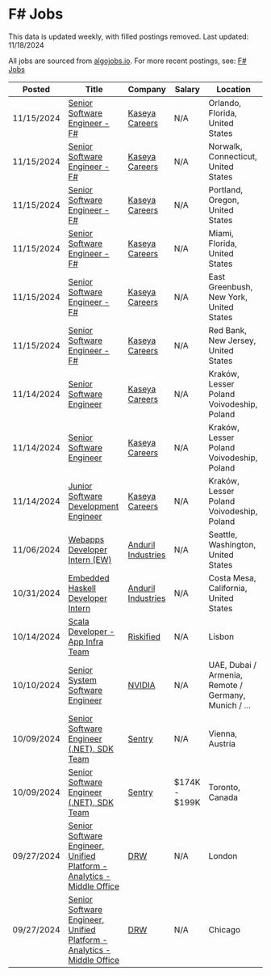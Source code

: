 # F# Jobs

This data is updated weekly, with filled postings removed. Last updated: 11/18/2024

All jobs are sourced from [algojobs.io](https://algojobs.io/). For more recent postings, see: [F# Jobs](https://algojobs.io/jobs/f-sharp)

| Posted | Title | Company | Salary | Location |
| --- | --- | --- | --- | --- |
| 11/15/2024 | [Senior Software Engineer - F#](https://algojobs.io/jobs/2213012) | [Kaseya Careers](https://algojobs.io/company/kaseya/) | N/A | Orlando, Florida, United States |
| 11/15/2024 | [Senior Software Engineer - F#](https://algojobs.io/jobs/2213015) | [Kaseya Careers](https://algojobs.io/company/kaseya/) | N/A | Norwalk, Connecticut, United States |
| 11/15/2024 | [Senior Software Engineer - F#](https://algojobs.io/jobs/2213016) | [Kaseya Careers](https://algojobs.io/company/kaseya/) | N/A | Portland, Oregon, United States |
| 11/15/2024 | [Senior Software Engineer - F#](https://algojobs.io/jobs/2213017) | [Kaseya Careers](https://algojobs.io/company/kaseya/) | N/A | Miami, Florida, United States |
| 11/15/2024 | [Senior Software Engineer - F#](https://algojobs.io/jobs/2213018) | [Kaseya Careers](https://algojobs.io/company/kaseya/) | N/A | East Greenbush, New York, United States |
| 11/15/2024 | [Senior Software Engineer - F#](https://algojobs.io/jobs/2213025) | [Kaseya Careers](https://algojobs.io/company/kaseya/) | N/A | Red Bank, New Jersey, United States |
| 11/14/2024 | [Senior Software Engineer](https://algojobs.io/jobs/2203786) | [Kaseya Careers](https://algojobs.io/company/kaseya/) | N/A | Kraków, Lesser Poland Voivodeship, Poland |
| 11/14/2024 | [Senior Software Engineer](https://algojobs.io/jobs/2203767) | [Kaseya Careers](https://algojobs.io/company/kaseya/) | N/A | Kraków, Lesser Poland Voivodeship, Poland |
| 11/14/2024 | [Junior Software Development Engineer](https://algojobs.io/jobs/2193217) | [Kaseya Careers](https://algojobs.io/company/kaseya/) | N/A | Kraków, Lesser Poland Voivodeship, Poland |
| 11/06/2024 | [Webapps Developer Intern (EW)](https://algojobs.io/jobs/2141334) | [Anduril Industries](https://algojobs.io/company/andurilindustries/) | N/A | Seattle, Washington, United States |
| 10/31/2024 | [Embedded Haskell Developer Intern](https://algojobs.io/jobs/2104421) | [Anduril Industries](https://algojobs.io/company/andurilindustries/) | N/A | Costa Mesa, California, United States |
| 10/14/2024 | [Scala Developer - App Infra Team](https://algojobs.io/jobs/1990641) | [Riskified](https://algojobs.io/company/riskified/) | N/A | Lisbon |
| 10/10/2024 | [Senior System Software Engineer](https://algojobs.io/jobs/1977538) | [NVIDIA](https://algojobs.io/company/nvidia/) | N/A | UAE, Dubai / Armenia, Remote / Germany, Munich / ... |
| 10/09/2024 | [Senior Software Engineer (.NET), SDK Team](https://algojobs.io/jobs/1963057) | [Sentry](https://algojobs.io/company/sentry/) | N/A | Vienna, Austria  |
| 10/09/2024 | [Senior Software Engineer (.NET), SDK Team](https://algojobs.io/jobs/1953531) | [Sentry](https://algojobs.io/company/sentry/) | $174K - $199K | Toronto, Canada |
| 09/27/2024 | [Senior Software Engineer, Unified Platform - Analytics - Middle Office](https://algojobs.io/jobs/1866420) | [DRW ](https://algojobs.io/company/drweng/) | N/A | London |
| 09/27/2024 | [Senior Software Engineer, Unified Platform - Analytics - Middle Office](https://algojobs.io/jobs/1866419) | [DRW ](https://algojobs.io/company/drweng/) | N/A | Chicago |